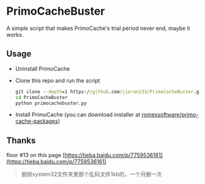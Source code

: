 # PrimoCacheBuster
 A simple script that makes PrimoCache's trial period never end, maybe it works.

## Usage

- Uninstall PrimoCache

- Clone this repo and run the script

  ```cmd
  git clone --depth=1 https://github.com/jieran233/PrimoCacheBuster.git
  cd PrimoCacheBuster
  python primocachebuster.py
  ```

- Install PrimoCache (you can download installer at [romexsoftware/primo-cache-packages]([github.com](https://github.com/romexsoftware/primo-cache-packages/)))

## Thanks

floor #13 on this page [https://tieba.baidu.com/p/7759536161](https://tieba.baidu.com/p/7759536161)

> 删除system32文件夹里那个乱码文件1kb的，一个月删一次
